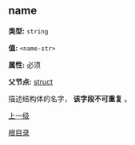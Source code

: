 name
----------

**类型:** `string`

**值:** `<name-str>`

**属性:** 必须

**父节点:** [struct](struct.md)

描述结构体的名字， **该字段不可重复** 。

[上一级](../jsoncgen.md)

[根目录](../../index.md)